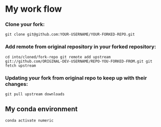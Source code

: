 # My work flow

### Clone your fork:

`git clone git@github.com:YOUR-USERNAME/YOUR-FORKED-REPO.git`

### Add remote from original repository in your forked repository:

`cd into/cloned/fork-repo
git remote add upstream git://github.com/ORIGINAL-DEV-USERNAME/REPO-YOU-FORKED-FROM.git
git fetch upstream`

### Updating your fork from original repo to keep up with their changes:

`git pull upstream downloads`






<!-- #region -->
## My conda environment


`conda activate numeric`
<!-- #endregion -->
